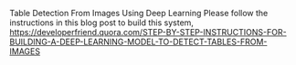 Table Detection From Images Using Deep Learning
Please follow the instructions in this blog post to build this system,
https://developerfriend.quora.com/STEP-BY-STEP-INSTRUCTIONS-FOR-BUILDING-A-DEEP-LEARNING-MODEL-TO-DETECT-TABLES-FROM-IMAGES
